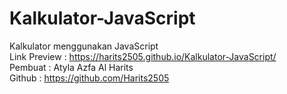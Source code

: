 # Kalkulator-JavaScript
Kalkulator menggunakan JavaScript
<br />
Link Preview : https://harits2505.github.io/Kalkulator-JavaScript/
<br />
Pembuat : Atyla Azfa Al Harits
<br />
Github : https://github.com/Harits2505
